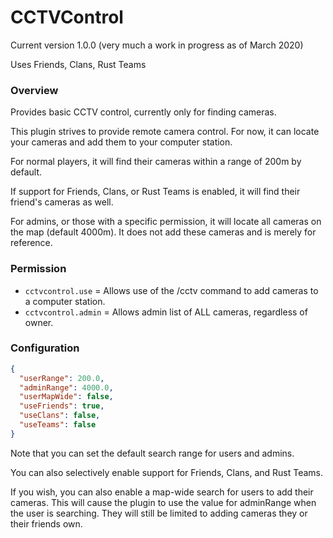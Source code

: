 # CCTVControl
Current version 1.0.0 (very much a work in progress as of March 2020)

Uses Friends, Clans, Rust Teams

### Overview
Provides basic CCTV control, currently only for finding cameras.

This plugin strives to provide remote camera control.  For now, it can locate your cameras and add them to your computer station.

For normal players, it will find their cameras within a range of 200m by default.

If support for Friends, Clans, or Rust Teams is enabled, it will find their friend's cameras as well.

For admins, or those with a specific permission, it will locate all cameras on the map (default 4000m).  It does not add these cameras and is merely for reference.

### Permission

- `cctvcontrol.use` = Allows use of the /cctv command to add cameras to a computer station.
- `cctvcontrol.admin` = Allows admin list of ALL cameras, regardless of owner.

### Configuration

```json
{
  "userRange": 200.0,
  "adminRange": 4000.0,
  "userMapWide": false,
  "useFriends": true,
  "useClans": false,
  "useTeams": false
}
```

Note that you can set the default search range for users and admins.

You can also selectively enable support for Friends, Clans, and Rust Teams.

If you wish, you can also enable a map-wide search for users to add their cameras.  This will cause the plugin to use the value for adminRange when the user is searching.  They will still be limited to adding cameras they or their friends own.

